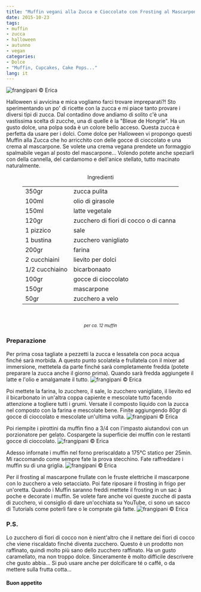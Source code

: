 ```yaml
---
title: "Muffin vegani alla Zucca e Cioccolato con Frosting al Mascarpone"
date: 2015-10-23
tags:
- muffin
- zucca
- halloween
- autunno
- vegan
categories:
- Dolce
- "Muffin, Cupcakes, Cake Pops..."
lang: it
---
```

![](header.jpg "frangipani © Erica")

Halloween si avvicina e mica vogliamo farci trovare impreparati?! Sto sperimentando un po' di ricette con la zucca e mi piace tanto provare i diversi tipi di zucca. Dal contadino dove andiamo di solito c'è una vastissima scelta di zucche, una di quelle è la "Bleue de Hongrie". Ha un gusto dolce, una polpa soda è un colore bello acceso. Questa zucca è perfetta da usare per i dolci. Come dolce per Halloween vi propongo questi Muffin alla Zucca che ho arricchito con delle gocce di cioccolato e una crema al mascarpone. Se volete una crema vegana prendete un formaggio spalmabile vegan al posto del mascarpone... Volendo potete anche speziarli con della cannella, del cardamomo e dell'anice stellato, tutto macinato naturalmente.


<div id="wrapper" style="text-align: center">
  <div id="yourdiv" style="display: inline-block;">
    <div class="ingredients">
      <div class="ingredients-title">Ingredienti</div>
      <table>
        <tbody>
          </tr>
          <tr>
            <td>350gr</td>
            <td>zucca pulita</td>
          </tr>
          <tr>
            <td>100ml</td>
            <td>olio di girasole</td>
          </tr>
          <tr>
            <td>150ml</td>
            <td>latte vegetale</td>
          </tr>
          <tr>
            <td>120gr</td>
            <td>zucchero di fiori di cocco o di canna</td>
          </tr>
          <tr>
            <td>1 pizzico</td>
            <td>sale</td>
          </tr>
          <tr>
            <td>1 bustina</td>
            <td>zucchero vanigliato</td>
          </tr>
          <tr>
            <td>200gr</td>
            <td>farina</td>
          </tr>
          <tr>
            <td>2 cucchiaini</td>
            <td>lievito per dolci</td>
          </tr>
          <tr>
            <td>1/2 cucchiaino</td>
            <td>bicarbonaato</td>
          </tr>
          <tr>
            <td>100gr</td>
            <td>gocce di cioccolato</td>
          </tr>
          <tr>
            <td>150gr</td>
            <td>mascarpone</td>
          </tr>
          <tr>
            <td>50gr</td>
            <td>zucchero a velo</td>  
          </tr>
        </tbody>
      </table>
      <br></br>
      <i class="pull-right" style="font-size: 80%;">per ca. 12 muffin</i>
    </div>
  </div>
</div>


<h3>
  <font color="grey">
    <i class="fa-solid fa-gears"></i>
  </font> Preparazione
</h3>

Per prima cosa tagliate a pezzetti la zucca e lessatela con poca acqua finché sarà morbida. A questo punto scolatela e frullatela con il mixer ad immersione, mettetela da parte finché sarà completamente fredda (potete preparare la zucca anche il giorno prima). Quando sarà fredda aggiungete il latte e l'olio e amalgamate il tutto.
![](zucca.jpg "frangipani © Erica")

Poi mettete la farina, lo zucchero, il sale, lo zucchero vanigliato, il lievito ed il bicarbonato in un'altra coppa capiente e mescolate tutto facendo attenzione a togliere tutti i grumi. Versate il composto liquido con la zucca nel composto con la farina e mescolate bene. Finite aggiungendo 80gr di gocce di cioccolato e mescolate un'ultima volta.
![](impasto.jpg "frangipani © Erica")

Poi riempite i pirottini da muffin fino a 3/4 con l'impasto aiutandovi con un porzionatore per gelato. Cospargete la superficie dei muffin con le restanti gocce di cioccolato. 
![](pirottini.jpg "frangipani © Erica")

Adesso infornate i muffin nel forno preriscaldato a 175°C statico per 25min. Mi raccomando come sempre fate la prova stecchino. Fate raffreddare i muffin su di una griglia.
![](sfornati.jpg "frangipani © Erica")

Per il frosting al mascarpone frullate con le fruste elettriche il mascarpone con lo zucchero a velo setacciato. Poi fate riposare il frosting in frigo per un'oretta. Quando i Muffin saranno freddi mettete il frosting in un sac à poche e decorate i muffin. Se volete fare anche voi queste zucche di pasta di zucchero, vi consiglio di dare un'occhiata su YouTube, ci sono un sacco di Tutorials come poterli fare o le comprate già fatte.
![](risultato.jpg "frangipani © Erica")


<h3>
  <font color="#FFCC00">
    <i class="fa-regular fa-lightbulb"></i>
  </font> P.S.
</h3>

Lo zucchero di fiori di cocco non è nient'altro che il nettare dei fiori di cocco che viene riscaldato finché diventa zucchero. Questo è un prodotto non raffinato, quindi molto più sano dello zucchero raffinato. Ha un gusto caramellato, ma non troppo dolce. Sinceramente è molto difficile descrivere che gusto abbia... Si può usare anche per dolcificare té o caffé, o da mettere sulla frutta cotta...

<h4>Buon appetito
  <font color="red">
    <i class="fa-regular fa-face-smile"></i>
  </font>
</h4>